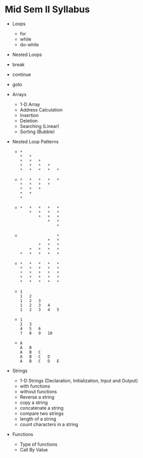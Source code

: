 # Mid Sem II Syllabus

* Loops

  * for
  * while
  * do-while

* Nested Loops

* break

* continue

* goto

* Arrays

  * 1-D Array
  * Address Calculation 
  * Insertion
  * Deletion
  * Searching (Linear)
  * Sorting (Bubble)

* Nested Loop Patterns

  * ```
    *
    *	*
    *	*	*
    *	*	*	*
    *	*	*	*	*
    ```

  * ```
    *	*	*	*	*
    *	*	*	*
    *	*	*
    *	*
    *
    ```

  * ```
    *	*	*	*	*
    	*	*	*	*
    		*	*	*
    			*	*
    				*
    ```

  * ```
    				*
    			*	*
    		*	*	*
    	*	*	*	*
    *	*	*	*	*
    ```

  * ```
    *	*	*	*	*
    *	*	*	*	*
    *	*	*	*	*
    *	*	*	*	*
    *	*	*	*	*
    ```

  * ```
    1
    1	2
    1	2	3
    1	2	3	4
    1	2	3	4	5
    ```

  * ```
    1
    2	3
    4	5	6
    7	8	9	10
    ```

  * ```
    A
    A	B
    A	B	C
    A	B	C	D
    A	B	C	D	E
    ```

* Strings

  * 1-D Strings (Declaration, Initialization, Input and Output)
  * with functions
  * without functions
  * Reverse a string
  * copy a string
  * concatenate a string
  * compare two strings
  * length of a string
  * count characters in a string

* Functions

  * Type of functions
  * Call By Value